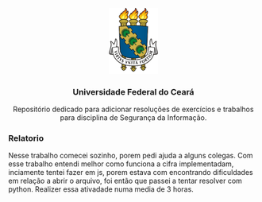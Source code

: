 <p align="center">
    <img src="../img/brasao.png" alt="brasao da universidade federal do ceará." width="100px">
</p>

<h3 align="center">Universidade Federal do Ceará</h3>

<p align="center">Repositório dedicado para adicionar resoluções de exercícios e trabalhos para disciplina de Segurança da Informação.</p>

### Relatorio
Nesse trabalho comecei sozinho, porem pedi ajuda a alguns colegas. Com esse trabalho entendi melhor como funciona a cifra implementadam, inciamente tentei fazer em js, porem estava com encontrando dificuldades em relação a abrir o arquivo, foi então que passei a tentar resolver com python. Realizer essa ativadade numa media de 3 horas.

